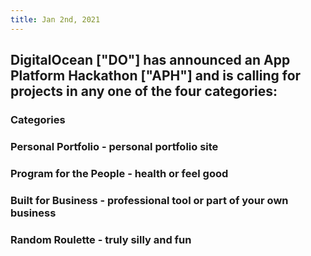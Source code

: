 ```yaml
---
title: Jan 2nd, 2021
---
```


## DigitalOcean ["DO"] has announced an App Platform Hackathon ["APH"] and is calling for projects in any one of the four categories:
### Categories
### Personal Portfolio - personal portfolio site
### Program for the People - health or feel good
### Built for Business - professional tool or part of your own business
### Random Roulette - truly silly and fun
